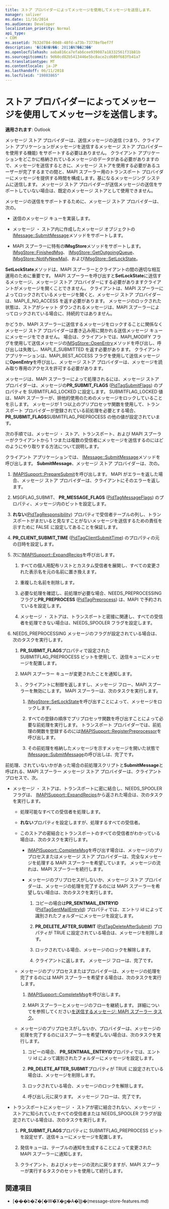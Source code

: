 ```yaml
---
title: ストア プロバイダーによってメッセージを使用してメッセージを送信します。
manager: soliver
ms.date: 11/16/2014
ms.audience: Developer
localization_priority: Normal
api_type:
- COM
ms.assetid: 7632d784-00d8-48fd-a73b-73778efbef7f
description: '�ŏI�X�V��: 2011�N7��23��'
ms.openlocfilehash: aaba816ca7efab6cee939087a18332561f31b81b
ms.sourcegitcommit: 9d60cd82b5413446e5bc8ace2cd689f683fb41a7
ms.translationtype: MT
ms.contentlocale: ja-JP
ms.lasthandoff: 06/11/2018
ms.locfileid: "19803865"
---
```

# <a name="sending-messages-by-using-message-store-providers"></a>ストア プロバイダーによってメッセージを使用してメッセージを送信します。

**適用されます**: Outlook 
  
メッセージ ストア プロバイダーは、送信メッセージの送信 (つまり、クライアント アプリケーションがメッセージを送信するメッセージ ストア プロバイダーを使用する機能) をサポートする必要はありません。 クライアント アプリケーションをどこかに格納されているメッセージのデータがある必要がありますので、メッセージを送信するときに、メッセージ ストアを使用する必要があるユーザーが完了するまでの間と、MAPI スプーラー用のトランスポート プロバイダーにメッセージを提供する時間を構成します。基になるメッセージング システムに送信します。 メッセージ ストア プロバイダーが送信メッセージの送信をサポートしていない場合は、既定のメッセージ ストアとして使用できません。
  
メッセージの送信をサポートするために、メッセージ ストア プロバイダーは、次の。
  
- 送信のメッセージ キューを実装します。
    
- メッセージ ・ ストア内に作成したメッセージ オブジェクトの[IMessage::SubmitMessage](imessage-submitmessage.md)メソッドをサポートします。 
    
- MAPI スプーラーに特有の**IMsgStore**メソッドをサポートします。 [IMsgStore::FinishedMsg](imsgstore-finishedmsg.md)、 [IMsgStore::GetOutgoingQueue](imsgstore-getoutgoingqueue.md)、 [IMsgStore::NotifyNewMail](imsgstore-notifynewmail.md)、および[IMsgStore::SetLockState](imsgstore-setlockstate.md)。
    
**SetLockState**メソッドは、MAPI スプーラーとクライアントの間の適切な相互運用のために重要です。 MAPI スプーラーを呼び出すと**SetLockState**に送信するメッセージ、メッセージ ストア プロバイダーにする必要がありますクライアントがメッセージを開くことできません。 クライアントは、MAPI スプーラーによってロックされているメッセージを開くと、メッセージ ストア プロバイダーは、MAPI_E_NO_ACCESS を返す必要があります。 メッセージのロックされた状態は、ストアがシャット ダウンされるメッセージは、MAPI スプーラーによってロックされている場合に、持続的ではありません。 
  
かどうか、MAPI スプーラーに送信するメッセージをロックすることに関係なくメッセージ ストア プロバイダーは書き込み用に開かれる送信メッセージ キューにメッセージをできません。 場合は、クライアントでは、MAPI_MODIFY フラグを使用して送信メッセージの[IMSgStore::OpenEntry](imsgstore-openentry.md)メソッドを呼び出し、呼び出しは失敗し、MAPI_E_SUBMITTED を返す必要があります。 クライアント アプリケーションは、MAPI_BEST_ACCESS フラグを使用して送信メッセージに**OpenEntry**を呼び出し、メッセージ ストア プロバイダーは、メッセージを読み取り専用のアクセスを許可する必要があります。 
  
メッセージは、MAPI スプーラーによって処理されるには、メッセージ ストア プロバイダーは、メッセージの**PR_SUBMIT_FLAGS** ([PidTagSubmitFlags](pidtagsubmitflags-canonical-property.md)) のプロパティを SUBMITFLAG_LOCKED に設定します。 SUBMITFLAG_LOCKED 値は、MAPI スプーラーが、排他的使用のためのメッセージをロックしていることを示します。 メッセージが 1 つ以上のプリプロセッサ関数を使用して、トランスポート プロバイダーが登録されている前処理を必要とする場合、 **PR_SUBMIT_FLAGS**SUBMITFLAG_PREPROCESS の他の値が設定されています。
  
次の手順では、メッセージ ・ ストア、トランスポート、および MAPI スプーラーがクライアントから 1 つまたは複数の受信者にメッセージを送信するのにはどのようにやり取りする方法について説明します。 
  
クライアント アプリケーションでは、 [IMessage::SubmitMessage](imessage-submitmessage.md)メソッドを呼び出します。 **SubmitMessage**、メッセージ ストア プロバイダーは、次の。
  
1. [IMAPISupport::PrepareSubmit](imapisupport-preparesubmit.md)を呼び出します。 MAPI がエラーを返した場合、メッセージ ストア プロバイダーは、クライアントにそのエラーを返します。
    
2. MSGFLAG_SUBMIT、 **PR_MESSAGE_FLAGS** ([PidTagMessageFlags](pidtagmessageflags-canonical-property.md)) のプロパティ、メッセージ内のビットを設定します。
    
3. **れない**([PidTagResponsibility](pidtagresponsibility-canonical-property.md)) プロパティで受信者テーブルの列し、トランスポートがまだいると見なすことがないメッセージを送信するための責任を示すために FALSE に設定してあることを保証します。
    
4. **PR_CLIENT_SUBMIT_TIME** ([PidTagClientSubmitTime](pidtagclientsubmittime-canonical-property.md)) のプロパティの元の日時を設定します。
    
5. 次に[IMAPISupport::ExpandRecips](imapisupport-expandrecips.md)を呼び出します。 
    
    1. すべての個人用配布リストとカスタム受信者を展開し、すべての変更された表示名を元の名前に置き換えます。
        
    2. 重複した名前を削除します。
        
    3. 必要な処理を確認し、前処理が必要な場合、NEEDS_PREPROCESSING フラグと**PR_PREPROCESS** ([PidTagPreprocess](pidtagpreprocess-canonical-property.md)) は、MAPI で予約されているを設定します。 
        
    4. メッセージ ・ ストアは、トランスポートと密接に関連し、すべての受信者を処理できない場合は、NEEDS_SPOOLER フラグを設定します。 
    
6. NEEDS_PREPROCESSING メッセージのフラグが設定されている場合は、次のタスクを実行します。
    
    1. **PR_SUBMIT_FLAGS**プロパティで設定された SUBMITFLAG_PREPROCESS ビットを使用して、送信キューにメッセージを配置します。 
        
    2. MAPI スプーラー キューが変更されたことを通知します。
        
    3. 、クライアントに制御を返しますし、メッセージ フロー、MAPI スプーラーを無効にします。 MAPI スプーラーは、次のタスクを実行します。 
    
       1. [IMsgStore::SetLockState](imsgstore-setlockstate.md)を呼び出すことによって、メッセージをロックします。
            
       2. すべての登録の順序でプリプロセッサ関数を呼び出すことによって必要な前処理を実行します。 トランスポート プロバイダーでは、前処理の関数を登録するのには[IMAPISupport::RegisterPreprocessor](imapisupport-registerpreprocessor.md)を呼び出します。 
            
       3. その前処理を格納したメッセージを示すメッセージを開いた状態で[IMessage::SubmitMessage](imessage-submitmessage.md)の呼び出しは、完了です。 
    
前処理、されていないかがあった場合の前処理スクリプトと**SubmitMessage**と呼ばれる、MAPI スプーラー メッセージ ストア プロバイダーは、クライアント プロセスで、次。 
  
- メッセージ ・ ストアは、トランスポートに密に結合し、NEEDS_SPOOLER フラグは、 [IMAPISupport::ExpandRecips](imapisupport-expandrecips.md)から返された場合は、次のタスクを実行します。
    
   - 処理可能なすべての受信者を処理します。
    
   - **れない**プロパティを設定しますが、処理するすべての受信者。 
    
   - このストアの密結合とトランスポートのすべての受信者がわかっている場合は、次のタスクを実行します。 
    
     - [IMAPISupport::CompleteMsg](imapisupport-completemsg.md)を呼び出す場合は、メッセージのプリプロセスまたはメッセージ ストア プロバイダーは、完全なメッセージを処理する MAPI スプーラーを希望しています。 メッセージの流れは、MAPI スプーラーを続行します。 
    
     - メッセージのプリプロセスがしないか、メッセージ ストア プロバイダーは、メッセージの処理を完了するのには MAPI スプーラーを希望しない場合は、次のタスクを実行します。
    
       1. コピーの場合は**PR_SENTMAIL_ENTRYID** ([PidTagSentMailEntryId](pidtagsentmailentryid-canonical-property.md)) プロパティでは、エントリ id によって識別されたフォルダーにメッセージを設定します。
            
       2. **PR_DELETE_AFTER_SUBMIT** ([PidTagDeleteAfterSubmit](pidtagdeleteaftersubmit-canonical-property.md)) プロパティが TRUE に設定されている場合は、メッセージを削除します。
            
       3. ロックされている場合、メッセージのロックを解除します。
            
       4. クライアントに返します。 メッセージ フローは、完了です。
    
  - メッセージのプリプロセスまたはプロバイダーは、メッセージの処理を完了するのには MAPI スプーラーを希望する場合は、次のタスクを実行します。
    
    1. [IMAPISupport::CompleteMsg](imapisupport-completemsg.md)を呼び出します。 
          
    2. MAPI スプーラーとメッセージのフローを継続します。 詳細についてを参照してください[を送信するメッセージ: MAPI スプーラー タスク](sending-messages-mapi-spooler-tasks.md)。
    
  - メッセージのプリプロセスがしないか、プロバイダーは、メッセージの処理を完了するのにはスプーラーを希望しない場合は、次のタスクを実行します。
    
    1. コピーの場合、 **PR_SENTMAIL_ENTRYID**プロパティでは、エントリ id によって識別されたフォルダーにメッセージを設定します。 
        
    2. **PR_DELETE_AFTER_SUBMIT**プロパティが TRUE に設定されている場合は、メッセージを削除します。 
        
    3. ロックされている場合、メッセージのロックを解除します。 
        
    4. 呼び出し元に戻ります。 メッセージ フローは、完了です。
    
- トランスポートにメッセージ ・ ストアが密に結合されない、メッセージ ・ ストアに知られていたすべての受信者または NEEDS_SPOOLER フラグが設定されている場合は、次のタスクを実行します。
    
  1. **PR_SUBMIT_FLAGS**プロパティに SUBMITFLAG_PREPROCESS ビットを設定せず、送信キューにメッセージを配置します。 
    
  2. 発信キューは、テーブルの通知を生成することによって変更された MAPI スプーラーに通知します。 
    
  3. クライアント、およびメッセージの流れに戻りますが、MAPI スプーラーが実行するタスクのセットを使用して続行します。
    
## <a name="see-also"></a>関連項目

- [���b�Z�[�W�̃X�g�A�̋@�[](message-store-features.md)(message-store-features.md)

